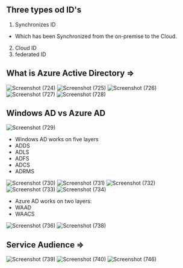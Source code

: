 ## Three types od ID's
1. Synchronizes ID

* Which has been Synchronized from the on-premise to the Cloud.

2. Cloud ID
3. federated ID


## What is Azure Active Directory =>

![Screenshot (724)](https://user-images.githubusercontent.com/46487696/100540393-35c22880-3263-11eb-91c9-ae80c08f8edb.png)
![Screenshot (725)](https://user-images.githubusercontent.com/46487696/100540395-378bec00-3263-11eb-8288-3e5effb20a80.png)
![Screenshot (726)](https://user-images.githubusercontent.com/46487696/100540396-38248280-3263-11eb-98dd-36c9f2fe10ca.png)
![Screenshot (727)](https://user-images.githubusercontent.com/46487696/100540398-38bd1900-3263-11eb-80bd-683f93ecca60.png)
![Screenshot (728)](https://user-images.githubusercontent.com/46487696/100540401-3955af80-3263-11eb-8166-028b81f57384.png)


## Windows AD vs Azure AD

![Screenshot (729)](https://user-images.githubusercontent.com/46487696/100540417-483c6200-3263-11eb-8fdd-298dd585eae8.png)


* Windows AD works on five layers
 * ADDS
 * ADLS
 * ADFS
 * ADCS
 * ADRMS

![Screenshot (730)](https://user-images.githubusercontent.com/46487696/100540430-5d18f580-3263-11eb-897d-8612f46f1248.png)
![Screenshot (731)](https://user-images.githubusercontent.com/46487696/100540433-5e4a2280-3263-11eb-903a-09a42c8f3e8d.png)
![Screenshot (732)](https://user-images.githubusercontent.com/46487696/100540434-5ee2b900-3263-11eb-8ba2-93d5544b15d7.png)
![Screenshot (733)](https://user-images.githubusercontent.com/46487696/100540435-5f7b4f80-3263-11eb-87a0-0e6639d908fe.png)
![Screenshot (734)](https://user-images.githubusercontent.com/46487696/100540437-6013e600-3263-11eb-8851-1f94472c6f6b.png)


* Azure AD works on two layers:
 * WAAD
 * WAACS
 
 
 ![Screenshot (736)](https://user-images.githubusercontent.com/46487696/100540476-99e4ec80-3263-11eb-982d-925f287b89a1.png)
![Screenshot (738)](https://user-images.githubusercontent.com/46487696/100540484-a0736400-3263-11eb-8f82-4eb44f1e951f.png)


## Service Audience =>

![Screenshot (739)](https://user-images.githubusercontent.com/46487696/100540491-a5d0ae80-3263-11eb-8f81-51396dd5c8a1.png)
![Screenshot (740)](https://user-images.githubusercontent.com/46487696/100540559-0b249f80-3264-11eb-8bcf-26c9cd692a68.png)
![Screenshot (746)](https://user-images.githubusercontent.com/46487696/100540560-0c55cc80-3264-11eb-8ee3-1aed60dceed1.png)

